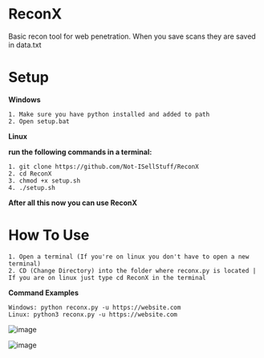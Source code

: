 # ReconX
Basic recon tool for web penetration. When you save scans they are saved in data.txt

# Setup

**Windows**
```
1. Make sure you have python installed and added to path
2. Open setup.bat
```

**Linux**

**run the following commands in a terminal:**
```
1. git clone https://github.com/Not-ISellStuff/ReconX
2. cd ReconX
3. chmod +x setup.sh
4. ./setup.sh
```

**After all this now you can use ReconX**

# How To Use

```
1. Open a terminal (If you're on linux you don't have to open a new terminal)
2. CD (Change Directory) into the folder where reconx.py is located | If you are on linux just type cd ReconX in the terminal
```   

**Command Examples**

```
Windows: python reconx.py -u https://website.com
Linux: python3 reconx.py -u https://website.com
```

![image](https://github.com/user-attachments/assets/0c4f8220-2b94-4a20-8c0e-ea2aa8d783e3)

![image](https://github.com/user-attachments/assets/6df39f47-5c5d-4399-a200-5562f458a328)
